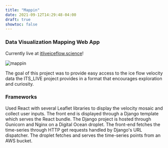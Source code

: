 ```yaml
---
title: "Mappin"
date: 2021-09-12T14:29:48-04:00
draft: true
showtoc: false
---
```


### Data Visualization Mapping Web App 

 Currently live at <a href="http://itsliveiceflow.science" target="_blank">itliveiceflow.science</a>!

![mappin](https://climapp.nyc3.digitaloceanspaces.com/OtherImages/finalMappinScreencap.png)

The goal of this project was to provide easy access to the ice flow velocity data the ITS\_LIVE project provides in a format that encourages exploration and curiosity.

### Frameworks
Used React with several Leaflet libraries to display the velocity mosaic and collect user inputs. The front end is displayed through a Django template which serves the React bundle. The Django project is hosted through Gunicorn and Nginx on a Digital Ocean droplet. The front-end fetches the time-series through HTTP get requests handled by Django's URL dispatcher. The droplet fetches and serves the time-series points from an AWS bucket.




